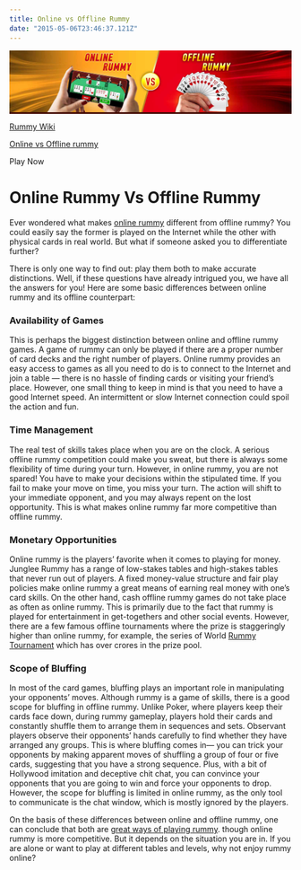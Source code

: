 ```yaml
---
title: Online vs Offline Rummy
date: "2015-05-06T23:46:37.121Z"
---
```


<div id="container" class="new-design-cont clearfix">

<div class="static-banner-hlder" style="background:#450e07 !important;">

![Online Rummy Vs Offline Rummy](./Online-Rummy-Vs-Offline-Rummy-1.jpg)

</div>

<div class="breadcrumb-bar">

<div id="breadcrumbBar" class="breadcrumb-bar-sub">

<div>

[Rummy Wiki](https://www.jungleerummy.com/rummy-wiki)

</div>

<div>

[Online vs Offline
rummy](https://www.jungleerummy.com/rummy-wiki/online-vs-offline-rummy)

</div>

<div id="breadcrumb_cta">

<span id="play_now_cta_bc" class="breadcrum_cta_button breadcrum_cta1" onclick="window.location = &#39;client/lobby&#39;">Play
Now</span>

</div>

</div>

</div>

<div class="wrapper">

<div class="page-text clearfix">

<div id="poker_txt_bg">

# Online Rummy Vs Offline Rummy

<div class="mobile-rummy-cont cont-section">

Ever wondered what makes [online rummy](https://www.jungleerummy.com/) different from offline rummy? You could easily say the former is played on the Internet while the other with physical cards in real world. But what if someone asked you to differentiate further?

There is only one way to find out: play them both to make accurate distinctions. Well, if these questions have already intrigued you, we have all the answers for you! Here are some basic differences between online rummy and its offline counterpart:

### **Availability of Games**

This is perhaps the biggest distinction between online and offline rummy games. A game of rummy can only be played if there are a proper number of card decks and the right number of players. Online rummy provides an easy access to games as all you need to do is to connect to the Internet and join a table — there is no hassle of finding cards or visiting your friend’s place. However, one small thing to keep in mind is that you need to have a good Internet speed. An intermittent or slow Internet connection could spoil the action and fun.

### **Time Management**

The real test of skills takes place when you are on the clock. A serious offline rummy competition could make you sweat, but there is always some flexibility of time during your turn. However, in online rummy, you are not spared! You have to make your decisions within the stipulated time. If you fail to make your move on time, you miss your turn. The action will shift to your immediate opponent, and you may always repent on the lost opportunity. This is what makes online rummy far more competitive than offline rummy.

### **Monetary Opportunities**

Online rummy is the players’ favorite when it comes to playing for money. Junglee Rummy has a range of low-stakes tables and high-stakes tables that never run out of players. A fixed money-value structure and fair play policies make online rummy a great means of earning real money with one’s card skills. On the other hand, cash offline rummy games do not take place as often as online rummy. This is primarily due to the fact that rummy is played for entertainment in get-togethers and other social events. However, there are a few famous offline tournaments where the prize is staggeringly higher than online rummy, for example, the series of World [Rummy Tournament](https://www.jungleerummy.com/) which has over crores in the prize pool.

### **Scope of Bluffing**

In most of the card games, bluffing plays an important role in manipulating your opponents’ moves. Although rummy is a game of skills, there is a good scope for bluffing in offline rummy. Unlike Poker, where players keep their cards face down, during rummy gameplay, players hold their cards and constantly shuffle them to arrange them in sequences and sets. Observant players observe their opponents’ hands carefully to find whether they have arranged any groups. This is where bluffing comes in— you can trick your opponents by making apparent moves of shuffling a group of four or five cards, suggesting that you have a strong sequence. Plus, with a bit of Hollywood imitation and deceptive chit chat, you can convince your opponents that you are going to win and force your opponents to drop. However, the scope for bluffing is limited in online rummy, as the only tool to communicate is the chat window, which is mostly ignored by the players.

On the basis of these differences between online and offline rummy, one can conclude that both are [great ways of playing rummy](https://www.jungleerummy.com/how-to-play-rummy). though online rummy is more competitive. But it depends on the situation you are in. If you are alone or want to play at different tables and levels, why not enjoy rummy online?

</div>

</div>

</div>

</div>

</div>
